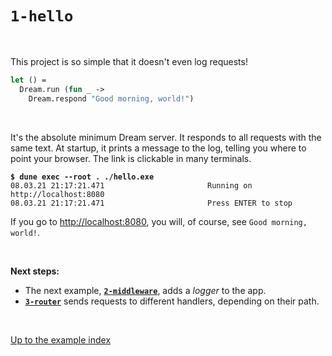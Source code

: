 # `1-hello`

<br>

This project is so simple that it doesn't even log requests!

```ocaml
let () =
  Dream.run (fun _ ->
    Dream.respond "Good morning, world!")
```

<br>

It's the absolute minimum Dream server. It responds to all requests with the
same text. At startup, it prints a message to the log, telling you where to
point your browser. The link is clickable in many terminals.

<pre><code><b>$ dune exec --root . ./hello.exe</b>
08.03.21 21:17:21.471                       Running on http://localhost:8080
08.03.21 21:17:21.471                       Press ENTER to stop
</code></pre>

If you go to [http://localhost:8080](http://localhost:8080), you will, of
course, see `Good morning, world!`.

<br>

**Next steps:**

- The next example, [**`2-middleware`**](../2-middleware#files), adds a *logger*
  to the app.
- [**`3-router`**](../3-router#files) sends requests to different handlers,
  depending on their path.

<br>

[Up to the example index](../#readme)
